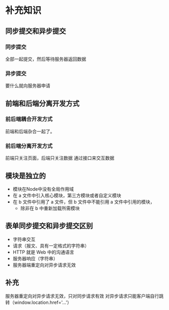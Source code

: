 
# 补充知识

## 同步提交和异步提交

### 同步提交

全部一起提交，然后等待服务器返回数据

### 异步提交

要什么就向服务器申请

## 前端和后端分离开发方式

### 前后端耦合开发方式

前端和后端杂合一起了。

### 前后端分离开发方式

前端只关注页面，后端只关注数据
通过接口来交互数据

## 模块是独立的

- 模块在Node中没有全局作用域
- 在 a 文件中引入核心模块，第三方模块或者自定义模块
- 在 b 文件中引用了 a 文件，但 b 文件中不能引用 a 文件中引用的模块，
  - 除非在 b 中重新加载所需模块

## 表单同步提交和异步提交区别

- 字符串交互
- 请求（报文、具有一定格式的字符串）
- HTTP 就是 Web 中的沟通语言
- 服务器响应（字符串）
- 服务器端重定向对异步请求无效

## 补充

服务器重定向对异步请求无效，只对同步请求有效
对异步请求只能客户端自行跳转（window.location.href='...'）

